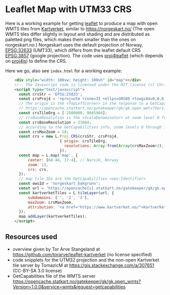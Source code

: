 # Leaflet Map with UTM33 CRS
Here is a working example for getting [leaflet](https://leafletjs.com/) to produce a map with open WMTS tiles from [Kartverket](https://www.kartverket.no/), similar to https://norgeskart.no/ (The open WMTS tiles differ slightly in layout and shading and are distributed as paletted png files, which makes them smaller than the ones on norgeskart.no.) Norgeskart uses the default projection of Norway, [EPSG:32633](https://epsg.io/32633) (UMT33), which differs from the leaflet default CRS [EPSG:3857](https://epsg.io/3857) (google projection). The code uses [proj4leaflet](https://github.com/kartena/Proj4Leaflet) (which depends on [proj4js](https://github.com/proj4js/proj4js)) to define the CRS.

Here we go, also see ``index.html`` for a working example:
```html
    <div style="width: 100vw; height: 100vh" id="map"></div>
    <!-- The Javascript code is licensed under the MIT license (c) Chris Petrich, 2021. SPDX short identifier: MIT -->
    <script type="text/javascript">
      const crsStr = 'EPSG:25833';
      const crsProj4 = '+proj=utm +zone=33 +ellps=GRS80 +towgs84=0,0,0,0,0,0,0 +units=m +no_defs';
      // The origin is the <TopLeftCorner> in the response to a GetCapabilities call to
      // https://opencache.statkart.no/gatekeeper/gk/gk.open_wmts?Version=1.0.0&service=wmts&request=getcapabilities
      const crsTileOrg = [-2500000, 9045984];
      // crsBaseResolution is the <ScaleDenominator> at zoom level 0 from the GetCapabilities call times 0.00028
      const crsBaseResolution = 21664;
      // according to the GetCapabilities info, zoom levels 0 through 18 are defined for EPSG:25833
      const crsMaxZoom = 18;
      const crs = new L.Proj.CRS(crsStr, crsProj4,
                        { origin: crsTileOrg, 
                          resolutions: Array.from(Array(crsMaxZoom+2),(e,zoomLevel) => crsBaseResolution/Math.pow(2,zoomLevel))
                        });
      const map = L.map('map', {
          center: [68.44, 17.4], // Narvik, Norway
          zoom: 13,
          crs: crs,
      });
      // map tile IDs are the GetCapabilities <ows:Identifier>
      const owsId = 'norgeskart_bakgrunn';
      const url = 'https://opencache{s}.statkart.no/gatekeeper/gk/gk.open_wmts?&layer='+owsId+'&style=default&tilematrixset='+crsStr+'&Service=WMTS&Request=GetTile&Version=1.0.0&Format=image%2Fpng&TileMatrix='+crsStr+':{z}&TileCol={x}&TileRow={y}';
      const kartverketTiles = L.tileLayer(url, {
          subdomains: ['', '2', '3'],
          maxZoom: crsMaxZoom,
          attribution: '<a href="https://www.kartverket.no/">Kartverket</a>',
      });
      map.addLayer(kartverketTiles);
    </script>
```

## Resources used
- overview given by Tor Arve Stangeland at https://github.com/torarve/leaflet-kartverket (no license specified)
- code snipplets for the UTM32 projection and the non-open Kartverket tile server by TomazicM at https://gis.stackexchange.com/a/307651 (CC-BY-SA 3.0 license)
- GetCapabilities file of the WMTS server https://opencache.statkart.no/gatekeeper/gk/gk.open_wmts?Version=1.0.0&service=wmts&request=getcapabilities
